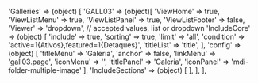 <!-- IDEAL CONFIGURATION FOR THE MODEL -->

'Galleries' => (object) [
    'GALL03' => (object)[
        'ViewHome' => true,
        'ViewListMenu' => true,
        'ViewListPanel' => true,
        'ViewListFooter' => false,
        'Viewer' => 'dropdown', // accepted values, list or dropdown
        'IncludeCore' => (object) [
            'include' => true,
            'sorting' => true,
            'limit' => 'all',
            'condition' => 'active=1{Ativos},featured=1{Detaques}',
            'titleList' => 'title',
        ],
        'config' => (object) [
            'titleMenu' => 'Galeria',
            'anchor' =>  false,
            'linkMenu' => 'gall03.page',
            'iconMenu' => '',
            'titlePanel' => 'Galeria',
            'iconPanel' => 'mdi-folder-multiple-image'
        ],
        'IncludeSections' => (object) [
        ],
    ],
],
